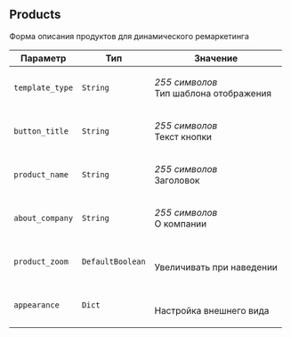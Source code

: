 
## Products

Форма описания продуктов для динамического ремаркетинга

<table>
    <thead>
        <tr><th>Параметр</th><th>Тип</th><th>Значение</th></tr>
    </thead>
    <tbody>
        <tr>
            <td><code>template_type</code></td>
            <td><code>String</code></td>
            <td><p><em>255 символов</em> <br />Тип шаблона отображения</p></td>
        </tr><tr>
            <td><code>button_title</code></td>
            <td><code>String</code></td>
            <td><p><em>255 символов</em> <br />Текст кнопки</p></td>
        </tr><tr>
            <td><code>product_name</code></td>
            <td><code>String</code></td>
            <td><p><em>255 символов</em> <br />Заголовок</p></td>
        </tr><tr>
            <td><code>about_company</code></td>
            <td><code>String</code></td>
            <td><p><em>255 символов</em> <br />О компании</p></td>
        </tr><tr>
            <td><code>product_zoom</code></td>
            <td><code>DefaultBoolean</code></td>
            <td><p><br />Увеличивать при наведении</p></td>
        </tr><tr>
            <td><code>appearance</code></td>
            <td><code>Dict</code></td>
            <td><p><br />Настройка внешнего вида</p></td>
        </tr>
    </tbody>
</table>